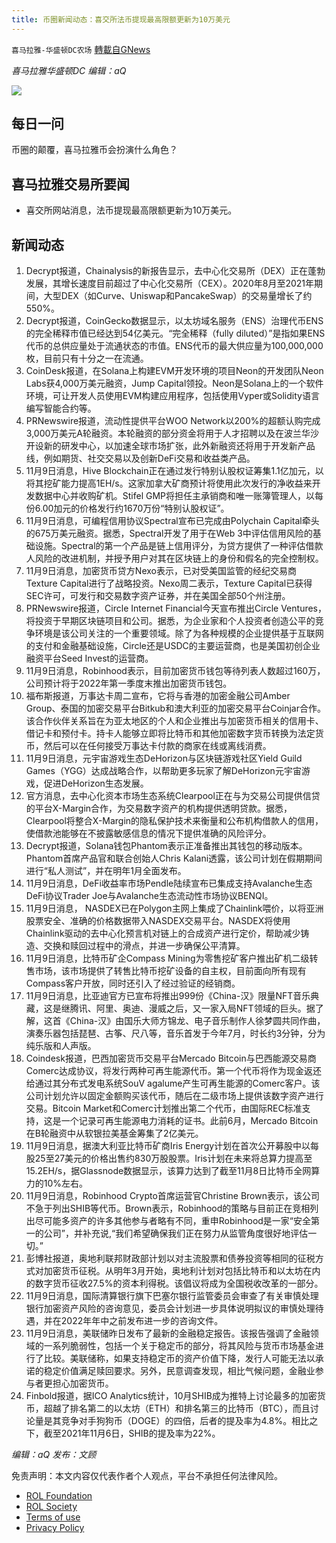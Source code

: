 ```yaml
---
title: 币圈新闻动态：喜交所法币提现最高限额更新为10万美元
---
```

`喜马拉雅-华盛顿DC农场` [轉載自GNews](https://gnews.org/zh-hans/1652436/)

*喜马拉雅华盛顿DC 编辑：aQ*

![](http://himalayawashingtondc.org/wp-content/uploads/2021/07/ScreenShot-2021-07-31-at-16.20.22@2x.png)



## 每日一问





币圈的颠覆，喜马拉雅币会扮演什么角色？





## 喜马拉雅交易所要闻





- 喜交所网站消息，法币提现最高限额更新为10万美元。






## 新闻动态





1. Decrypt报道，Chainalysis的新报告显示，去中心化交易所（DEX）正在蓬勃发展，其增长速度目前超过了中心化交易所（CEX）。2020年8月至2021年期间，大型DEX（如Curve、Uniswap和PancakeSwap）的交易量增长了约550%。
2. Decrypt报道，CoinGecko数据显示，以太坊域名服务（ENS）治理代币ENS的完全稀释市值已经达到54亿美元。“完全稀释（fully diluted）”是指如果ENS代币的总供应量处于流通状态的市值。ENS代币的最大供应量为100,000,000枚，目前只有十分之一在流通。
3. CoinDesk报道，在Solana上构建EVM开发环境的项目Neon的开发团队Neon Labs获4,000万美元融资，Jump Capital领投。Neon是Solana上的一个软件环境，可让开发人员使用EVM构建应用程序，包括使用Vyper或Solidity语言编写智能合约等。
4. PRNewswire报道，流动性提供平台WOO Network以200%的超额认购完成3,000万美元A轮融资。本轮融资的部分资金将用于人才招聘以及在波兰华沙开设新的研发中心，以加速全球市场扩张，此外新融资还将用于开发新产品线，例如期货、社交交易以及创新DeFi交易和收益类产品。
5. 11月9日消息，Hive Blockchain正在通过发行特别认股权证筹集1.1亿加元，以将其挖矿能力提高1EH/s。这家加拿大矿商预计将使用此次发行的净收益来开发数据中心并收购矿机。Stifel GMP将担任主承销商和唯一账簿管理人，以每份6.00加元的价格发行约1670万份“特别认股权证”。
6. 11月9日消息，可编程信用协议Spectral宣布已完成由Polychain Capital牵头的675万美元融资。据悉，Spectral开发了用于在Web 3中评估信用风险的基础设施。Spectral的第一个产品是链上信用评分，为贷方提供了一种评估借款人风险的改进机制，并授予用户对其在区块链上的身份和假名的完全控制权。
7. 11月9日消息，加密货币贷方Nexo表示，已对受美国监管的经纪交易商Texture Capital进行了战略投资。Nexo周二表示，Texture Capital已获得SEC许可，可发行和交易数字资产证券，并在美国全部50个州注册。
8. PRNewswire报道，Circle Internet Financial今天宣布推出Circle Ventures，将投资于早期区块链项目和公司。据悉，为企业家和个人投资者创造公平的竞争环境是该公司关注的一个重要领域。除了为各种规模的企业提供基于互联网的支付和金融基础设施，Circle还是USDC的主要运营商，也是美国初创企业融资平台Seed Invest的运营商。
9. 11月9日消息，Robinhood表示，目前加密货币钱包等待列表人数超过160万，公司预计将于2022年第一季度末推出加密货币钱包。
10. 福布斯报道，万事达卡周二宣布，它将与香港的加密金融公司Amber Group、泰国的加密交易平台Bitkub和澳大利亚的加密交易平台Coinjar合作。该合作伙伴关系旨在为亚太地区的个人和企业推出与加密货币相关的信用卡、借记卡和预付卡。持卡人能够立即将比特币和其他加密数字货币转换为法定货币，然后可以在任何接受万事达卡付款的商家在线或离线消费。
11. 11月9日消息，元宇宙游戏生态DeHorizon与区块链游戏社区Yield Guild Games（YGG）达成战略合作，以帮助更多玩家了解DeHorizon元宇宙游戏，促进DeHorizon生态发展。
12. 官方消息，去中心化资本市场生态系统Clearpool正在与为交易公司提供信贷的平台X-Margin合作，为交易数字资产的机构提供透明贷款。据悉，Clearpool将整合X-Margin的隐私保护技术来衡量和公布机构借款人的信用，使借款池能够在不披露敏感信息的情况下提供准确的风险评分。
13. Decrypt报道，Solana钱包Phantom表示正准备推出其钱包的移动版本。Phantom首席产品官和联合创始人Chris Kalani透露，该公司计划在假期期间进行“私人测试”，并在明年1月全面发布。
14. 11月9日消息，DeFi收益率市场Pendle陆续宣布已集成支持Avalanche生态DeFi协议Trader Joe与Avalanche生态流动性市场协议BENQI。
15. 11月9日消息， NASDEX已在Polygon主网上集成了Chainlink喂价，以将亚洲股票安全、准确的价格数据带入NASDEX交易平台。NASDEX将使用Chainlink驱动的去中心化预言机对链上的合成资产进行定价，帮助减少铸造、交换和赎回过程中的滑点，并进一步确保公平清算。
16. 11月9日消息，比特币矿企Compass Mining为零售挖矿客户推出矿机二级转售市场，该市场提供了转售比特币挖矿设备的自主权，目前面向所有现有Compass客户开放，同时还引入了经过验证的经销商。
17. 11月9日消息，比亚迪官方已宣布将推出999份《China-汉》限量NFT音乐典藏，这是继腾讯、阿里、奥迪、漫威之后，又一家入局NFT领域的巨头。据了解，这首《China-汉》由国乐大师方锦龙、电子音乐制作人徐梦圆共同作曲，演奏乐器包括琵琶、古筝、尺八等，音乐首发于今年7月，时长约3分钟，分为纯乐版和人声版。
18. Coindesk报道，巴西加密货币交易平台Mercado Bitcoin与巴西能源交易商Comerc达成协议，将发行两种可再生能源代币。第一个代币将作为现金返还给通过其分布式发电系统SouV agalume产生可再生能源的Comerc客户。该公司计划允许以固定金额购买该代币，随后在二级市场上提供该数字资产进行交易。Bitcoin Market和Comerc计划推出第二个代币，由国际REC标准支持，这是一个记录可再生能源电力消耗的证书。此前6月，Mercado Bitcoin在B轮融资中从软银拉美基金筹集了2亿美元。
19. 11月9日消息，据澳大利亚比特币矿商Iris Energy计划在首次公开募股中以每股25至27美元的价格出售约830万股股票。Iris计划在未来将总算力提高至15.2EH/s，据Glassnode数据显示，该算力达到了截至11月8日比特币全网算力的10%左右。
20. 11月9日消息，Robinhood Crypto首席运营官Christine Brown表示，该公司不急于列出SHIB等代币。Brown表示，Robinhood的策略与目前正在竞相列出尽可能多资产的许多其他参与者略有不同，重申Robinhood是一家“安全第一的公司”，并补充说,“我们希望确保我们正在努力从监管角度很好地评估一切。”
21. 彭博社报道，奥地利联邦财政部计划以对主流股票和债券投资等相同的征税方式对加密货币征税。从明年3月开始，奥地利计划对包括比特币和以太坊在内的数字货币征收27.5%的资本利得税。该倡议将成为全国税收改革的一部分。
22. 11月9日消息，国际清算银行旗下巴塞尔银行监管委员会审查了有关审慎处理银行加密资产风险的咨询意见，委员会计划进一步具体说明拟议的审慎处理待遇，并在2022年年中之前发布进一步的咨询文件。
23. 11月9日消息，美联储昨日发布了最新的金融稳定报告。该报告强调了金融领域的一系列脆弱性，包括一个关于稳定币的部分，将其风险与货币市场基金进行了比较。美联储称，如果支持稳定币的资产价值下降，发行人可能无法以承诺的稳定价值满足赎回要求。另外，民意调查发现，相比气候问题，金融业参与者更担心加密货币。
24. Finbold报道，据ICO Analytics统计，10月SHIB成为推特上讨论最多的加密货币，超越了排名第二的以太坊（ETH）和排名第三的比特币（BTC），而且讨论量是其竞争对手狗狗币（DOGE）的四倍，后者的提及率为4.8%。相比之下，截至2021年11月6日，SHIB的提及率为22%。





*编辑：aQ
发布：文顾*


 
 

免责声明：本文内容仅代表作者个人观点，平台不承担任何法律风险。

- [ROL Foundation](https://rolfoundation.org/)
- [ROL Society](https://rolsociety.org/)
- [Terms of use](https://gnews.org/terms-of-use-3/)
- [Privacy Policy](https://gnews.org/privacy-policy/)
